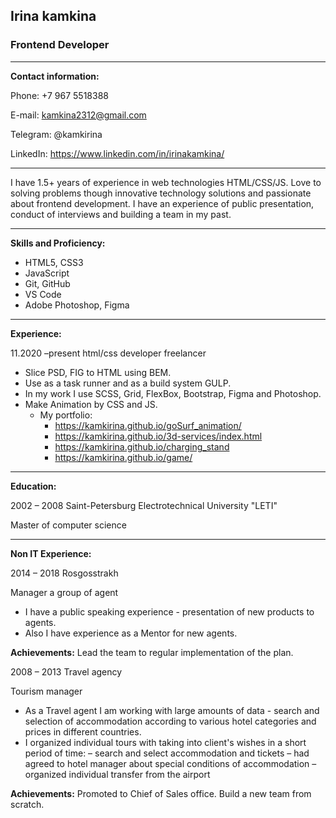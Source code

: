 ## Irina kamkina

### Frontend Developer

---

**Contact information:**

Phone: +7 967 5518388

E-mail: kamkina2312@gmail.com

Telegram: @kamkirina

LinkedIn: https://www.linkedin.com/in/irinakamkina/

---

I have 1.5+ years of experience in web technologies HTML/CSS/JS. Love to solving
problems though innovative technology solutions and passionate about frontend development. I have
an experience of public presentation, conduct of interviews and building a team in my past.

---

**Skills and Proficiency:**

- HTML5, CSS3
- JavaScript
- Git, GitHub
- VS Code
- Adobe Photoshop, Figma

---

**Experience:**

11.2020 –present html/css developer freelancer

- Slice PSD, FIG to HTML using BEM.
- Use as a task runner and as a build system GULP.
- In my work I use SCSS, Grid, FlexBox, Bootstrap, Figma and Photoshop.
- Make Animation by CSS and JS.
  - My portfolio:
    - https://kamkirina.github.io/goSurf_animation/
    - https://kamkirina.github.io/3d-services/index.html
    - https://kamkirina.github.io/charging_stand
    - https://kamkirina.github.io/game/

---

**Education:**

2002 – 2008 Saint-Petersburg Electrotechnical University "LETI"

Master of computer science

---

**Non IT Experience:**

2014 – 2018 Rosgosstrakh

Manager a group of agent

- I have a public speaking experience - presentation of new products to agents.
- Also I have experience as a Mentor for new agents.

**Achievements:** Lead the team to regular implementation of the plan.

2008 – 2013 Travel agency

Tourism manager

- As a Travel agent I am working with large amounts of data - search
  and selection of accommodation according to various hotel categories and
  prices in different countries.
- I organized individual tours with taking into client's wishes in a short period of
  time:
  – search and select accommodation and tickets
  – had agreed to hotel manager about special conditions of accommodation
  – organized individual transfer from the airport

**Achievements:** Promoted to Chief of Sales office. Build a new team from
scratch.
